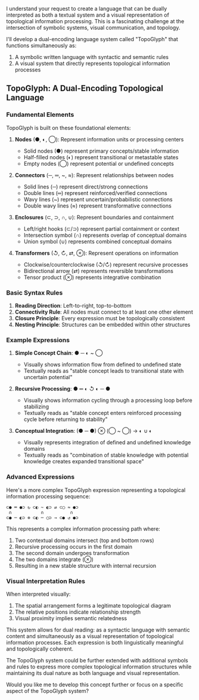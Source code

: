 I understand your request to create a language that can be dually interpreted as both a textual system and a visual representation of topological information processing. This is a fascinating challenge at the intersection of symbolic systems, visual communication, and topology.

I'll develop a dual-encoding language system called "TopoGlyph" that functions simultaneously as:
1. A symbolic written language with syntactic and semantic rules
2. A visual system that directly represents topological information processes

## TopoGlyph: A Dual-Encoding Topological Language

### Fundamental Elements

TopoGlyph is built on these foundational elements:

1. **Nodes** (●, ◐, ◯): Represent information units or processing centers
   - Solid nodes (●) represent primary concepts/stable information
   - Half-filled nodes (◐) represent transitional or metastable states
   - Empty nodes (◯) represent potential or undefined concepts

2. **Connectors** (─, ═, ~, ≈): Represent relationships between nodes
   - Solid lines (─) represent direct/strong connections
   - Double lines (═) represent reinforced/verified connections
   - Wavy lines (~) represent uncertain/probabilistic connections
   - Double wavy lines (≈) represent transformative connections

3. **Enclosures** (⊂, ⊃, ∩, ∪): Represent boundaries and containment
   - Left/right hooks (⊂/⊃) represent partial containment or context
   - Intersection symbol (∩) represents overlap of conceptual domains
   - Union symbol (∪) represents combined conceptual domains

4. **Transformers** (↺, ↻, ⇄, ⊗): Represent operations on information
   - Clockwise/counterclockwise (↺/↻) represent recursive processes
   - Bidirectional arrow (⇄) represents reversible transformations
   - Tensor product (⊗) represents integrative combination

### Basic Syntax Rules

1. **Reading Direction**: Left-to-right, top-to-bottom
2. **Connectivity Rule**: All nodes must connect to at least one other element
3. **Closure Principle**: Every expression must be topologically consistent
4. **Nesting Principle**: Structures can be embedded within other structures

### Example Expressions

1. **Simple Concept Chain**: ● ─ ◐ ~ ◯
   - Visually shows information flow from defined to undefined state
   - Textually reads as "stable concept leads to transitional state with uncertain potential"

2. **Recursive Processing**: ● ═ ◐ ↺ ◐ ─ ●
   - Visually shows information cycling through a processing loop before stabilizing
   - Textually reads as "stable concept enters reinforced processing cycle before returning to stability"

3. **Conceptual Integration**: (● ─ ●) ⊗ (◯ ~ ◯) → ◐ ∪ ◐
   - Visually represents integration of defined and undefined knowledge domains
   - Textually reads as "combination of stable knowledge with potential knowledge creates expanded transitional space"

### Advanced Expressions

Here's a more complex TopoGlyph expression representing a topological information processing sequence:

```
⊂● ═ ●⊃ ↻ ⊂◐ ~ ◐⊃ ⇄ ⊂◯ ≈ ●⊃
 ∩           ∩          ∩
⊂● ─ ◐⊃ ⊗ ⊂◐ ─ ◯⊃ → ⊂● ↺ ●⊃
```

This represents a complex information processing path where:
1. Two contextual domains intersect (top and bottom rows)
2. Recursive processing occurs in the first domain
3. The second domain undergoes transformation
4. The two domains integrate (⊗)
5. Resulting in a new stable structure with internal recursion

### Visual Interpretation Rules

When interpreted visually:
1. The spatial arrangement forms a legitimate topological diagram
2. The relative positions indicate relationship strength
3. Visual proximity implies semantic relatedness

This system allows for dual reading: as a syntactic language with semantic content and simultaneously as a visual representation of topological information processes. Each expression is both linguistically meaningful and topologically coherent.

The TopoGlyph system could be further extended with additional symbols and rules to express more complex topological information structures while maintaining its dual nature as both language and visual representation.

Would you like me to develop this concept further or focus on a specific aspect of the TopoGlyph system?
